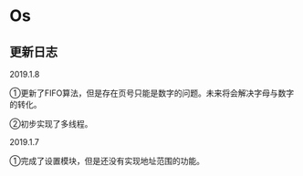# Os

## 更新日志
 
2019.1.8

①更新了FIFO算法，但是存在页号只能是数字的问题。未来将会解决字母与数字的转化。

②初步实现了多线程。

2019.1.7

①完成了设置模块，但是还没有实现地址范围的功能。
